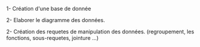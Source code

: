 1- Création d'une base de donnée

2- Elaborer le diagramme des données.

2- Création des requetes de manipulation des données. (regroupement, les fonctions, sous-requetes, jointure ...)
